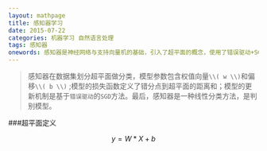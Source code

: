 ```yaml
---
layout: mathpage
title: 感知器学习 
date: 2015-07-22
categories: 机器学习 自然语言处理
tags: 感知器
onewords: 感知器是神经网络与支持向量机的基础，引入了超平面的概念，使用了错误驱动+SGD的更新方式。是简单好用的分类方法。是一种判别模型。
---
```

> 感知器在数据集划分超平面做分类，模型参数包含权值向量`\\( w \\)`和偏移`\\( b \\)` ;模型的损失函数定义了错分点到超平面的距离和；模型的更新机制是基于`错误驱动`的`SGD`方法。最后，感知器是一种线性分类方法，是判别模型。

###超平面定义

$$ y = W * X + b$$


